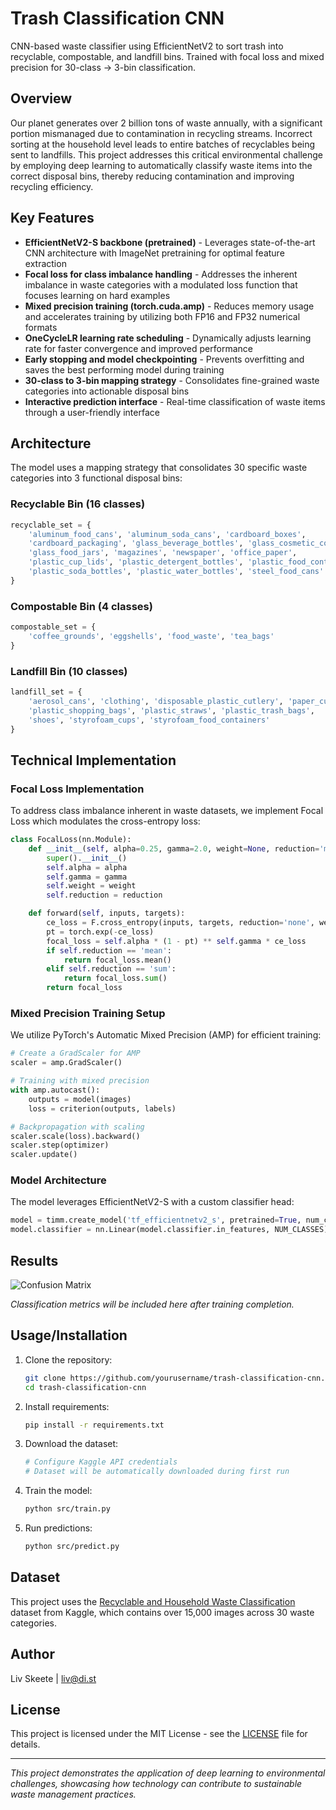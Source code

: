 # Trash Classification CNN

CNN-based waste classifier using EfficientNetV2 to sort trash into recyclable, compostable, and landfill bins. Trained with focal loss and mixed precision for 30-class → 3-bin classification.

## Overview

Our planet generates over 2 billion tons of waste annually, with a significant portion mismanaged due to contamination in recycling streams. Incorrect sorting at the household level leads to entire batches of recyclables being sent to landfills. This project addresses this critical environmental challenge by employing deep learning to automatically classify waste items into the correct disposal bins, thereby reducing contamination and improving recycling efficiency.

## Key Features

* **EfficientNetV2-S backbone (pretrained)** - Leverages state-of-the-art CNN architecture with ImageNet pretraining for optimal feature extraction
* **Focal loss for class imbalance handling** - Addresses the inherent imbalance in waste categories with a modulated loss function that focuses learning on hard examples
* **Mixed precision training (torch.cuda.amp)** - Reduces memory usage and accelerates training by utilizing both FP16 and FP32 numerical formats
* **OneCycleLR learning rate scheduling** - Dynamically adjusts learning rate for faster convergence and improved performance
* **Early stopping and model checkpointing** - Prevents overfitting and saves the best performing model during training
* **30-class to 3-bin mapping strategy** - Consolidates fine-grained waste categories into actionable disposal bins
* **Interactive prediction interface** - Real-time classification of waste items through a user-friendly interface

## Architecture

The model uses a mapping strategy that consolidates 30 specific waste categories into 3 functional disposal bins:

### Recyclable Bin (16 classes)
```python
recyclable_set = {
    'aluminum_food_cans', 'aluminum_soda_cans', 'cardboard_boxes',
    'cardboard_packaging', 'glass_beverage_bottles', 'glass_cosmetic_containers',
    'glass_food_jars', 'magazines', 'newspaper', 'office_paper',
    'plastic_cup_lids', 'plastic_detergent_bottles', 'plastic_food_containers',
    'plastic_soda_bottles', 'plastic_water_bottles', 'steel_food_cans'
}
```

### Compostable Bin (4 classes)
```python
compostable_set = {
    'coffee_grounds', 'eggshells', 'food_waste', 'tea_bags'
}
```

### Landfill Bin (10 classes)
```python
landfill_set = {
    'aerosol_cans', 'clothing', 'disposable_plastic_cutlery', 'paper_cups',
    'plastic_shopping_bags', 'plastic_straws', 'plastic_trash_bags',
    'shoes', 'styrofoam_cups', 'styrofoam_food_containers'
}
```

## Technical Implementation

### Focal Loss Implementation
To address class imbalance inherent in waste datasets, we implement Focal Loss which modulates the cross-entropy loss:
```python
class FocalLoss(nn.Module):
    def __init__(self, alpha=0.25, gamma=2.0, weight=None, reduction='mean'):
        super().__init__()
        self.alpha = alpha
        self.gamma = gamma
        self.weight = weight
        self.reduction = reduction

    def forward(self, inputs, targets):
        ce_loss = F.cross_entropy(inputs, targets, reduction='none', weight=self.weight)
        pt = torch.exp(-ce_loss)
        focal_loss = self.alpha * (1 - pt) ** self.gamma * ce_loss
        if self.reduction == 'mean':
            return focal_loss.mean()
        elif self.reduction == 'sum':
            return focal_loss.sum()
        return focal_loss
```

### Mixed Precision Training Setup
We utilize PyTorch's Automatic Mixed Precision (AMP) for efficient training:
```python
# Create a GradScaler for AMP
scaler = amp.GradScaler()

# Training with mixed precision
with amp.autocast():
    outputs = model(images)
    loss = criterion(outputs, labels)

# Backpropagation with scaling
scaler.scale(loss).backward()
scaler.step(optimizer)
scaler.update()
```

### Model Architecture
The model leverages EfficientNetV2-S with a custom classifier head:
```python
model = timm.create_model('tf_efficientnetv2_s', pretrained=True, num_classes=NUM_CLASSES)
model.classifier = nn.Linear(model.classifier.in_features, NUM_CLASSES)
```

## Results

![Confusion Matrix](docs/confusion_matrix.png)

*Classification metrics will be included here after training completion.*

## Usage/Installation

1. Clone the repository:
   ```bash
   git clone https://github.com/yourusername/trash-classification-cnn.git
   cd trash-classification-cnn
   ```

2. Install requirements:
   ```bash
   pip install -r requirements.txt
   ```

3. Download the dataset:
   ```bash
   # Configure Kaggle API credentials
   # Dataset will be automatically downloaded during first run
   ```

4. Train the model:
   ```bash
   python src/train.py
   ```

5. Run predictions:
   ```bash
   python src/predict.py
   ```

## Dataset

This project uses the [Recyclable and Household Waste Classification](https://www.kaggle.com/datasets/alistairking/recyclable-and-household-waste-classification) dataset from Kaggle, which contains over 15,000 images across 30 waste categories.

## Author

Liv Skeete | liv@di.st

## License

This project is licensed under the MIT License - see the [LICENSE](LICENSE) file for details.

---

*This project demonstrates the application of deep learning to environmental challenges, showcasing how technology can contribute to sustainable waste management practices.*